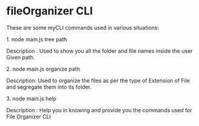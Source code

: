 # fileOrganizer CLI

These are some myCLI commands used in various situations:
<p>  1. node main.js tree path  </p>
<p>  Description :  Used to show you all the folder and file names inside the user Given path. </p>
       
<p>  2. node main.js organize path  </p>
<p> Description:  Used to organize the files as per the type of Extension of File and segregate them into its folder. </p>
  
<p>  3. node main.js help </p>
<p> Description : Help you in knowing and provide you the commands used for File Organizer CLI </p>
